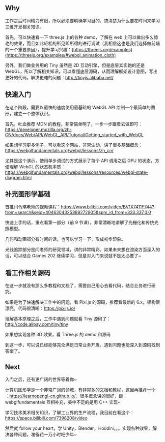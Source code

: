 ## Why

工作之后时间精力有限，所以必须要明确学习目的，搞清楚为什么要花时间来学习三维开发相关知识。

首先，可以快速看一下 three.js 上的各种 demo，了解在 web 上可以做出多么惊艳的效果，而且如此轻松的所见即所得的进行调试（我相信这也是我们选择做前端的一个重要原因），提升学习兴趣：[https://threejs.org/examples](https://threejs.org/examples/#webgl_animation_cloth)

另外，我们做业务用的 Tiny 虽然是 2D 互动引擎，但是底层其实跑的还是 WebGL，所以了解相关知识，可以看懂底层源码，从而理解框架设计意图，写出更好的代码，解决更难的问题：<http://tinyjs.alibaba.net/>

## 快速入门

在这个阶段，需要以最快的速度使用最基础的 WebGL API 绘制一个最简单的图形，建立一个整体认识。

首先，吐血推荐 MDN 的教程，非常简单明了，一步一步跟着去做即可： <https://developer.mozilla.org/zh-CN/docs/Web/API/WebGL_API/Tutorial/Getting_started_with_WebGL>

如果想学习更多例子，可以看这个网站，非常生动，讲了很多基础概念：<https://webglfundamentals.org/webgl/lessons/zh_cn/>

尤其是这个演示，使用单步调试的方式展示了每个 API 调用之后 GPU 的状态，方便理解 WebGL 的状态机本质：<https://webglfundamentals.org/webgl/lessons/resources/webgl-state-diagram.html>

## 补充图形学基础

首推闫令琪老师的视频课程：<https://www.bilibili.com/video/BV1X7411F744?from=search&seid=4046304325389272905&spm_id_from=333.337.0.0>

快速上手的话，重点看第一部分（前 9 节课），非常清晰地讲解了光栅化和传统光照模型。

几何和动画部分有时间的话，也可以学习一下，形成初步印象。

光线追踪部分是闫老师的研究领域，讲的非常精彩，如果未来想在渲染方面深入的话，可以结合 Games 202 继续学习，但是对入门来说就不是太必要了~

## 看工作相关源码

在这一步就没有那么多教程和文档了，需要自己用心去看代码，结合业务进行研究。

如果是为了快速解决工作中的问题，看 Pixi.js 的源码，推荐看最新的 6.x，架构很漂亮，代码很清晰：<https://pixijs.io/>

理解基本原理之后，工作中遇到问题就看 Tiny 源码了：<http://code.alipay.com/tiny/tiny>

如果想实现各种 3D 效果，看 Three.js 的 demo 和源码

到这一步，可以说已经能够完全满足日常业务开发，遇到问题也能深入到源码找到答案了。

## Next

入门之后，还有更广阔的世界等着你~

计算机图形学是一个非常广阔的领域，有非常多的文档和教程，这里再推荐一个 ：<https://learnopengl-cn.github.io/>，很多概念讲的很好，跟 webglfundamentals 互相补充，美中不足的是用 C++ 实现~

学习技术美术相关知识，了解工业界的生产流程，我目前在看这个：<https://space.bilibili.com/7398208/video>

然后就 follow your heart，学 Unity，Blender，Houdini。。。实现各种效果，解决各种问题，准备花一万小时吧少年~
